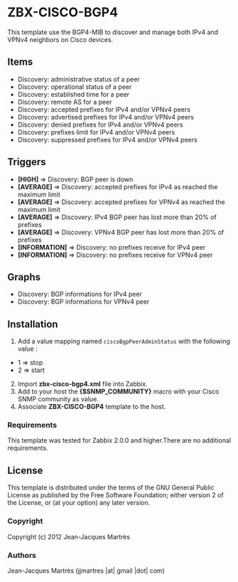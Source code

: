 ZBX-CISCO-BGP4
==============

This template use the BGP4-MIB to discover and manage both IPv4 and VPNv4 neighbors on Cisco devices.

Items
-----

  * Discovery: administrative status of a peer
  * Discovery: operational status of a peer
  * Discovery: established time for a peer
  * Discovery: remote AS for a peer
  * Discovery: accepted prefixes for IPv4 and/or VPNv4 peers
  * Discovery: advertised prefixes for IPv4 and/or VPNv4 peers
  * Discovery: denied prefixes for IPv4 and/or VPNv4 peers
  * Discovery: prefixes limit for IPv4 and/or VPNv4 peers
  * Discovery: suppressed prefixes for IPv4 and/or VPNv4 peers

Triggers
--------

  * **[HIGH]** => Discovery: BGP peer is down
  * **[AVERAGE]** => Discovery: accepted prefixes for IPv4 as reached the maximum limit
  * **[AVERAGE]** => Discovery: accepted prefixes for VPNv4 as reached the maximum limit
  * **[AVERAGE]** => Discovery: IPv4 BGP peer has lost more than 20% of prefixes
  * **[AVERAGE]** => Discovery: VPNv4 BGP peer has lost more than 20% of prefixes
  * **[INFORMATION]** => Discovery: no prefixes receive for IPv4 peer
  * **[INFORMATION]** => Discovery: no prefixes receive for VPNv4 peer

Graphs
------

  * Discovery: BGP informations for IPv4 peer
  * Discovery: BGP informations for VPNv4 peer

Installation
------------

1. Add a value mapping named `ciscoBgpPeerAdminStatus` with the following value :
  * 1 => stop
  * 2 => start
2. Import **zbx-cisco-bgp4.xml** file into Zabbix.
3. Add to your host the **{$SNMP_COMMUNITY}** macro with your Cisco SNMP community as value.
4. Associate **ZBX-CISCO-BGP4** template to the host.
 
### Requirements

This template was tested for Zabbix 2.0.0 and higher.There are no additional requirements.

License
-------

This template is distributed  under the terms of the GNU General Public License as published by the Free Software Foundation; either version 2 of the  License, or (at your option) any later version.

### Copyright

  Copyright (c) 2012 Jean-Jacques Martrès

### Authors
  
  Jean-Jacques Martrès
  (jjmartres |at| gmail |dot| com)
